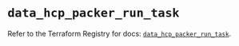 # `data_hcp_packer_run_task`

Refer to the Terraform Registry for docs: [`data_hcp_packer_run_task`](https://registry.terraform.io/providers/hashicorp/hcp/0.94.0/docs/data-sources/packer_run_task).
